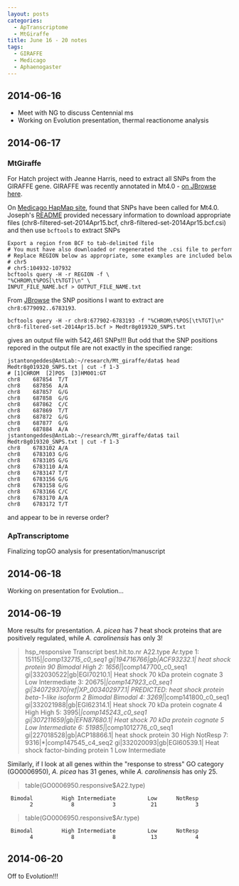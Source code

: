 ```yaml
---
layout: posts
categories: 
  - ApTranscriptome
  - MtGiraffe
title: June 16 - 20 notes
tags: 
  - GIRAFFE
  - Medicago
  - Aphaenogaster
---
```


## 2014-06-16

* Meet with NG to discuss Centennial ms
* Working on Evolution presentation, thermal reactionome analysis



## 2014-06-17

### MtGiraffe

For Hatch project with Jeanne Harris, need to extract all SNPs from the GIRAFFE gene. GIRAFFE was recently annotated in Mt4.0 - [on JBrowse here](http://medicago.jcvi.org/medicago/jbrowse/?data=data%2Fjson%2Fmedicago&loc=chr8%3A6779092..6783193&tracks=gene_models%2Cest2genome%2Cprotein2genome&highlight=).

On [Medicago HapMap site](http://www.medicagohapmap.org/downloads/mt40), found that SNPs have been called for Mt4.0. Joseph's [README](http://www.medicagohapmap.org/downloads/Mt40/Mt4.0_HapMap_README.pdf) provided necessary information to download appropriate files (chr8-filtered-set-2014Apr15.bcf, chr8-filtered-set-2014Apr15.bcf.csi) and then use `bcftools` to extract SNPs

~~~
Export a region from BCF to tab-delimited file 
# You must have also downloaded or regenerated the .csi file to perform these types of operations 
# Replace REGION below as appropriate, some examples are included below: 
# chr5 
# chr5:104932­-107932 
bcftools query ­-H -­r REGION -­f \ 
"%CHROM\t%POS[\t%TGT]\n" \ 
INPUT_FILE_NAME.bcf > OUTPUT_FILE_NAME.txt 
~~~

From [JBrowse](http://medicago.jcvi.org/medicago/jbrowse/?data=data%2Fjson%2Fmedicago&loc=chr8%3A6779092..6783193&tracks=gene_models%2Cest2genome%2Cprotein2genome&highlight=) the SNP positions I want to extract are `chr8:6779092..6783193`.

    bcftools query -H -r chr8:677902-6783193 -f "%CHROM\t%POS[\t%TGT]\n" chr8-filtered-set-2014Apr15.bcf > Medtr8g019320_SNPS.txt

gives an output file with 542,461 SNPs!!! But odd that the SNP positions repored in the output file are not exactly in the specified range:

~~~
jstantongeddes@AntLab:~/research/Mt_giraffe/data$ head Medtr8g019320_SNPS.txt | cut -f 1-3
# [1]CHROM	[2]POS	[3]HM001:GT
chr8	687854	T/T
chr8	687856	A/A
chr8	687857	G/G
chr8	687858	G/G
chr8	687862	C/C
chr8	687869	T/T
chr8	687872	G/G
chr8	687877	G/G
chr8	687884	A/A
jstantongeddes@AntLab:~/research/Mt_giraffe/data$ tail Medtr8g019320_SNPS.txt | cut -f 1-3
chr8	6783102	A/A
chr8	6783103	G/G
chr8	6783105	G/G
chr8	6783110	A/A
chr8	6783147	T/T
chr8	6783156	G/G
chr8	6783158	G/G
chr8	6783166	C/C
chr8	6783170	A/A
chr8	6783172	T/T
~~~

and appear to be in reverse order?



### ApTranscriptome

Finalizing topGO analysis for presentation/manuscript


## 2014-06-18

Working on presentation for Evolution...


## 2014-06-19

More results for presentation. *A. picea* has 7 heat shock proteins that are positively regulated, while *A. carolinensis* has only 3!

> hsp_responsive
                    Transcript                                                                        best.hit.to.nr A22.type      Ar.type
1:  15115|*|comp132715_c0_seq1                                    gi|194716766|gb|ACF93232.1| heat shock protein 90   Bimodal         High
2:   1656|*|comp147700_c0_seq1                      gi|332030522|gb|EGI70210.1| Heat shock 70 kDa protein cognate 3       Low Intermediate
3:  20675|*|comp147923_c0_seq1 gi|340729370|ref|XP_003402977.1| PREDICTED: heat shock protein beta-1-like isoform 2   Bimodal      Bimodal
4:   3269|*|comp141800_c0_seq1                      gi|332021988|gb|EGI62314.1| Heat shock 70 kDa protein cognate 4      High         High
5:   3995|*|comp145243_c0_seq1                      gi|307211659|gb|EFN87680.1| Heat shock 70 kDa protein cognate 5       Low Intermediate
6: 51985|*|comp1012776_c0_seq1                                    gi|227018528|gb|ACP18866.1| heat shock protein 30      High      NotResp
7:   9316|*|comp147545_c4_seq2                      gi|332020093|gb|EGI60539.1| Heat shock factor-binding protein 1       Low Intermediate

Similarly, if I look at all genes within the "response to stress" GO category (GO0006950), 
*A. picea* has 31 genes, while *A. carolinensis* has only 25.

> table(GO0006950.responsive$A22.type)

     Bimodal         High Intermediate          Low      NotResp 
           2            8            3           21            3 
> table(GO0006950.responsive$Ar.type)

     Bimodal         High Intermediate          Low      NotResp 
           4            8            8           13            4 



## 2014-06-20

Off to Evolution!!!





